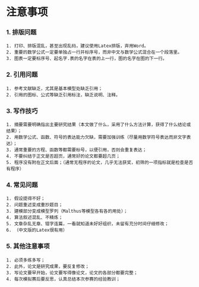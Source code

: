 # 注意事项

### 1. 排版问题
    1. 打印、排版混乱，甚至出现乱码，建议使用Latex排版，弃用Word。
    2. 重要的数学公式一定要单独占一行并标序号，而非中文与数学公式混合在一个段落里。
    3. 图表一定要标序号、起名字.表的名字在表的上一行，图的名字在图的下一行。

### 2. 引用问题
    1. 参考文献缺乏，尤其是基本模型处缺乏引用；
    2. 引用的图标、公式等缺乏引用标注，缺乏说明、注释。

### 3. 写作技巧
    1. 摘要需要明确指出主要研究结果（本文做了什么，采用了什么方法计算，获得了什么结论或结果）；
    2. 用数学公式、函数、符号的表达能力欠缺，需要加强训练（尽量用数学符号表达而非文字表达）；
    3. 通常重要的方程、函数等都需要标号，以便引用，否则会重复表达；
    4. 不要纠结于正文是否超页，通常好的论文都要超几页；
    5. 程序没有附在正文后面；（通常无程序的论文，几乎无法获奖，初筛的一项指标就是检查是否有程序）

### 4. 常见问题
    1. 假设提得不好；
    2. 问题重述变成重抄题目；
    3. 建模部分变成模型罗列（Malthus等模型各有各的用处）；
    4. 算法叙述混乱、不精炼；
    5. 文章杂乱无章、错字连篇，一看就知道未好好组织，未留有充分时间仔细修改；
    6. （中文版的Latex很有用）

### 5. 其他注意事项
    1. 必须多练多写；
    2. 此外，论文是研究成果，要反复修改；
    3. 写论文要早开始，论文要写得像论文，论文的各部分都要完整；
    4. 每次模拟赛后要反思，认真总结本次参赛的经验教训；